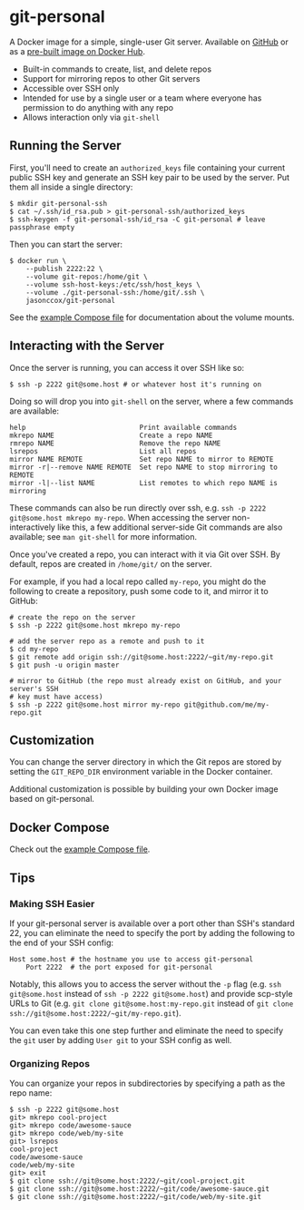 # git-personal

A Docker image for a simple, single-user Git server. Available on [GitHub](https://github.com/jasonccox/git-personal) or as a [pre-built image on Docker Hub](https://hub.docker.com/r/jasonccox/git-personal).

- Built-in commands to create, list, and delete repos
- Support for mirroring repos to other Git servers
- Accessible over SSH only
- Intended for use by a single user or a team where everyone has permission to do anything with any repo
- Allows interaction only via `git-shell`

## Running the Server

First, you'll need to create an `authorized_keys` file containing your current public SSH key and generate an SSH key pair to be used by the server. Put them all inside a single directory:

```
$ mkdir git-personal-ssh
$ cat ~/.ssh/id_rsa.pub > git-personal-ssh/authorized_keys
$ ssh-keygen -f git-personal-ssh/id_rsa -C git-personal # leave passphrase empty
```

Then you can start the server:

```
$ docker run \
    --publish 2222:22 \
    --volume git-repos:/home/git \
    --volume ssh-host-keys:/etc/ssh/host_keys \
    --volume ./git-personal-ssh:/home/git/.ssh \
    jasonccox/git-personal
```

See the [example Compose file](./examples/docker-compose.yaml) for documentation about the volume mounts.

## Interacting with the Server

Once the server is running, you can access it over SSH like so:

```
$ ssh -p 2222 git@some.host # or whatever host it's running on
```

Doing so will drop you into `git-shell` on the server, where a few commands are available:

```
help                            Print available commands
mkrepo NAME                     Create a repo NAME
rmrepo NAME                     Remove the repo NAME
lsrepos                         List all repos
mirror NAME REMOTE              Set repo NAME to mirror to REMOTE
mirror -r|--remove NAME REMOTE  Set repo NAME to stop mirroring to REMOTE
mirror -l|--list NAME           List remotes to which repo NAME is mirroring
```

These commands can also be run directly over ssh, e.g. `ssh -p 2222 git@some.host mkrepo my-repo`. When accessing the server non-interactively like this, a few additional server-side Git commands are also available; see `man git-shell` for more information.

Once you've created a repo, you can interact with it via Git over SSH. By default, repos are created in `/home/git/` on the server.

For example, if you had a local repo called `my-repo`, you might do the following to create a repository, push some code to it, and mirror it to GitHub:

```
# create the repo on the server
$ ssh -p 2222 git@some.host mkrepo my-repo

# add the server repo as a remote and push to it
$ cd my-repo
$ git remote add origin ssh://git@some.host:2222/~git/my-repo.git
$ git push -u origin master

# mirror to GitHub (the repo must already exist on GitHub, and your server's SSH
# key must have access)
$ ssh -p 2222 git@some.host mirror my-repo git@github.com/me/my-repo.git
```

## Customization

You can change the server directory in which the Git repos are stored by setting the `GIT_REPO_DIR` environment variable in the Docker container.

Additional customization is possible by building your own Docker image based on git-personal.

## Docker Compose

Check out the [example Compose file](./examples/docker-compose.yaml).

## Tips

### Making SSH Easier

If your git-personal server is available over a port other than SSH's standard 22, you can eliminate the need to specify the port by adding the following to the end of your SSH config:

```
Host some.host # the hostname you use to access git-personal
    Port 2222  # the port exposed for git-personal
```

Notably, this allows you to access the server without the `-p` flag (e.g. `ssh git@some.host` instead of `ssh -p 2222 git@some.host`) and provide scp-style URLs to Git (e.g. `git clone git@some.host:my-repo.git` instead of `git clone ssh://git@some.host:2222/~git/my-repo.git`).

You can even take this one step further and eliminate the need to specify the `git` user by adding `User git` to your SSH config as well.

### Organizing Repos

You can organize your repos in subdirectories by specifying a path as the repo name:

```
$ ssh -p 2222 git@some.host
git> mkrepo cool-project
git> mkrepo code/awesome-sauce
git> mkrepo code/web/my-site
git> lsrepos
cool-project
code/awesome-sauce
code/web/my-site
git> exit
$ git clone ssh://git@some.host:2222/~git/cool-project.git
$ git clone ssh://git@some.host:2222/~git/code/awesome-sauce.git
$ git clone ssh://git@some.host:2222/~git/code/web/my-site.git
```
